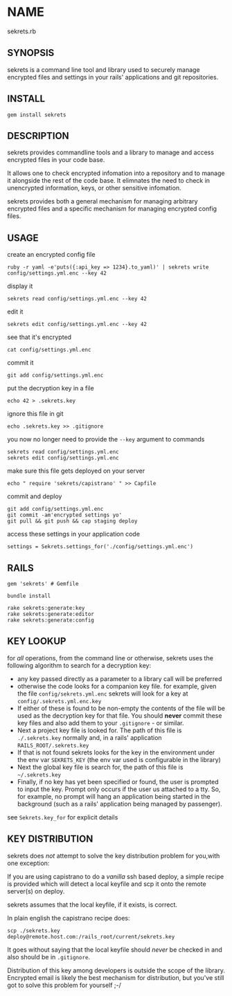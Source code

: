 # NAME

sekrets.rb

## SYNOPSIS

sekrets is a command line tool and library used to securely manage encrypted files and settings in your rails' applications and git repositories.

## INSTALL

    gem install sekrets

## DESCRIPTION

sekrets provides commandline tools and a library to manage and access encrypted files in your code base.

It allows one to check encrypted infomation into a repository and to manage it alongside the rest of the code base. It elimnates the need to check in unencrypted information, keys, or other sensitive infomation.

sekrets provides both a general mechanism for managing arbitrary encrypted files and a specific mechanism for managing encrypted config files.

## USAGE

create an encrypted config file

    ruby -r yaml -e'puts({:api_key => 1234}.to_yaml)' | sekrets write config/settings.yml.enc --key 42

display it

    sekrets read config/settings.yml.enc --key 42

 edit it

    sekrets edit config/settings.yml.enc --key 42

see that it's encrypted

    cat config/settings.yml.enc

commit it

    git add config/settings.yml.enc

put the decryption key in a file

    echo 42 > .sekrets.key

ignore this file in git

    echo .sekrets.key >> .gitignore

you now no longer need to provide the `--key` argument to commands

    sekrets read config/settings.yml.enc
    sekrets edit config/settings.yml.enc

make sure this file gets deployed on your server

    echo " require 'sekrets/capistrano' " >> Capfile

commit and deploy

    git add config/settings.yml.enc
    git commit -am'encrypted settings yo'
    git pull && git push && cap staging deploy

access these settings in your application code

    settings = Sekrets.settings_for('./config/settings.yml.enc')

## RAILS

    gem 'sekrets' # Gemfile

    bundle install

    rake sekrets:generate:key
    rake sekrets:generate:editor
    rake sekrets:generate:config


## KEY LOOKUP

for *all* operations, from the command line or otherwise, sekrets uses the following algorithm to search for a decryption key:

- any key passed directly as a parameter to a library call will be preferred
- otherwise the code looks for a companion key file.  for example, given the file `config/sekrets.yml.enc` sekrets will look for a key at `config/.sekrets.yml.enc.key`
- If either of these is found to be non-empty the contents of the file will be used as the decryption key for that file. You should **never** commit these key files and also add them to your `.gitignore` - or similar.
- Next a project key file is looked for. The path of this file is `./.sekrets.key` normally and, in a rails' application `RAILS_ROOT/.sekrets.key`
- If that is not found sekrets looks for the key in the environment under the env var `SEKRETS_KEY` (the env var used is configurable in the library)
- Next the global key file is search for, the path of this file is `~/.sekrets.key`
- Finally, if no key has yet been specified or found, the user is prompted to input the key. Prompt only occurs if the user us attached to a tty. So, for example, no prompt will hang an application being started in the background (such as a rails' application being managed by passenger).

see `Sekrets.key_for` for explicit details

## KEY DISTRIBUTION

sekrets does *not* attempt to solve the key distribution problem for you,with one exception:

If you are using capistrano to do a *vanilla* ssh based deploy, a simple recipe is provided which will detect a local keyfile and scp it onto the remote server(s) on deploy.

sekrets assumes that the local keyfile, if it exists, is correct.

In plain english the capistrano recipe does:

    scp ./sekrets.key deploy@remote.host.com:/rails_root/current/sekrets.key

It goes without saying that the local keyfile should *never* be checked in and also should be in `.gitignore`.

Distribution of this key among developers is outside the scope of the library. Encrypted email is likely the best mechanism for distribution, but you've still got to solve this problem for yourself ;-/
